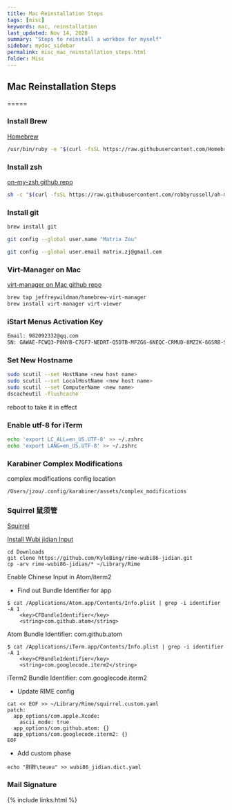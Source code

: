 ```yaml
---
title: Mac Reinstallation Steps
tags: [misc]
keywords: mac, reinstallation
last_updated: Nov 14, 2020
summary: "Steps to reinstall a workbox for myself"
sidebar: mydoc_sidebar
permalink: misc_mac_reinstallation_steps.html
folder: Misc
---
```


## Mac Reinstallation Steps
=====

### Install Brew
[Homebrew](https://brew.sh/)

```bash
/usr/bin/ruby -e "$(curl -fsSL https://raw.githubusercontent.com/Homebrew/install/master/install)"
```

### Install zsh
[on-my-zsh github repo](https://github.com/robbyrussell/oh-my-zsh)

```bash
sh -c "$(curl -fsSL https://raw.githubusercontent.com/robbyrussell/oh-my-zsh/master/tools/install.sh)"
```

### Install git
```bash
brew install git

git config --global user.name "Matrix Zou"

git config --global user.email matrix.zj@gmail.com
```

### Virt-Manager on Mac
[virt-manager on Mac github repo](https://github.com/jeffreywildman/homebrew-virt-manager)

```bash
brew tap jeffreywildman/homebrew-virt-manager
brew install virt-manager virt-viewer
```

### iStart Menus Activation Key

```bash
Email: 982092332@qq.com
SN: GAWAE-FCWQ3-P8NYB-C7GF7-NEDRT-Q5DTB-MFZG6-6NEQC-CRMUD-8MZ2K-66SRB-SU8EW-EDLZ9-TGH3S-8SGA
```

### Set New Hostname

```bash
sudo scutil --set HostName <new host name>
sudo scutil --set LocalHostName <new host name>
sudo scutil --set ComputerName <new name>
dscacheutil -flushcache
```
reboot to take it in effect


### Enable utf-8 for iTerm

```bash
echo 'export LC_ALL=en_US.UTF-8' >> ~/.zshrc
echo 'export LANG=en_US.UTF-8' >> ~/.zshrc
```

### Karabiner Complex Modifications

complex modifications config location
```bash
/Users/jzou/.config/karabiner/assets/complex_modifications
```

### Squirrel 鼠须管
[Squirrel](https://rime.im/download/)

[Install Wubi jidian Input](https://awesomeopensource.com/project/KyleBing/rime-wubi86-jidian)
```
cd Downloads
git clone https://github.com/KyleBing/rime-wubi86-jidian.git
cp -arv rime-wubi86-jidian/* ~/Library/Rime
```

Enable Chinese Input in Atom/iterm2
- Find out Bundle Identifier for app
```
$ cat /Applications/Atom.app/Contents/Info.plist | grep -i identifier -A 1
    <key>CFBundleIdentifier</key>
    <string>com.github.atom</string>
```
Atom Bundle Identifier: com.github.atom

```
$ cat /Applications/iTerm.app/Contents/Info.plist | grep -i identifier -A 1
    <key>CFBundleIdentifier</key>
    <string>com.googlecode.iterm2</string>
```
iTerm2 Bundle Identifier: com.googlecode.iterm2

- Update RIME config
```
cat << EOF >> ~/Library/Rime/squirrel.custom.yaml
patch:
  app_options/com.apple.Xcode:
    ascii_mode: true
  app_options/com.github.atom: {}
  app_options/com.googlecode.iterm2: {}
EOF
```

- Add custom phase
```
echo "胖胖\teueu" >> wubi86_jidian.dict.yaml
```

### Mail Signature

{% include links.html %}
